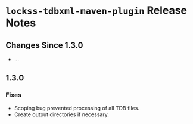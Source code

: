 # `lockss-tdbxml-maven-plugin` Release Notes

## Changes Since 1.3.0

*   ...

## 1.3.0

### Fixes

*   Scoping bug prevented processing of all TDB files.
*   Create output directories if necessary.
